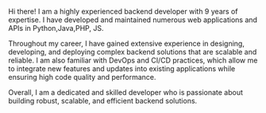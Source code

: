 Hi there! I am a highly experienced backend developer with 9 years of expertise. I have developed and maintained numerous web applications and APIs in Python,Java,PHP, JS.

Throughout my career, I have gained extensive experience in designing, developing, and deploying complex backend solutions that are scalable and reliable.
I am also familiar with DevOps and CI/CD practices, which allow me to integrate new features and updates into existing applications while ensuring high code quality and performance.

Overall, I am a dedicated and skilled developer who is passionate about building robust, scalable, and efficient backend solutions.
